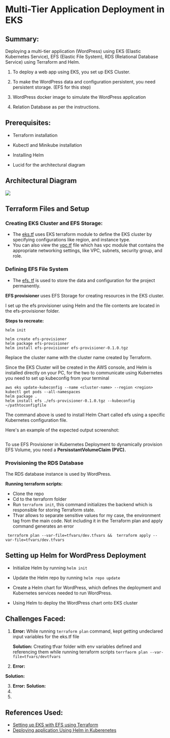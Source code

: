 # Multi-Tier Application Deployment in EKS

## Summary:
Deploying a multi-tier application (WordPress) using EKS (Elastic Kubernetes Service), EFS (Elastic File System), RDS (Relational Database Service)
using Terraform and Helm.

1. To deploy a web app using EKS, you set up EKS Cluster.

2. To make the WordPress data and configuration persistent, you need persistent storage. (EFS for this step)

3. WordPress docker image to simulate the WordPress application

4. Relation Database as per the instructions.

## Prerequisites:
- Terraform installation
- Kubectl and Minikube installation
- Installing Helm

- Lucid for the architectural diagram

## Architectural Diagram

![](C:\Users\Administrator\7Ts\terraform\templates\error-screenshots\diagram.jpg)
## Terraform Files and Setup

### Creating EKS Cluster and EFS Storage:

 - The [eks.tf](https://github.com/elsie-dev/7Ts/blob/main/terraform/02_eks.tf) uses EKS terraform module to define the EKS cluster by specifying configurations like region, and instance type.
 - You can also view the [vpc.tf](https://github.com/elsie-dev/7Ts/blob/main/terraform/01_vpc.tf) file which has vpc module that contains the appropriate networking settings, like VPC, subnets, security group, and role.

### Defining EFS File System

- The [efs. tf](https://github.com/elsie-dev/7Ts/blob/main/terraform/03_efs.tf) is used to store the data and configuration for the project permanently.

**EFS provisioner** uses EFS Storage for creating resources in the EKS cluster.

I set up the efs provisioner using Helm and the file contents are located in the efs-provisioner folder.

**Steps to recreate:**
```
helm init
```
```
helm create efs-provisioner
helm package efs-provisioner
helm install efs-provisioner efs-provisioner-0.1.0.tgz
```

Replace the cluster name with the cluster name created by Terraform.

Since the EKS Cluster will be created in the AWS console, and Helm is installed directly on your PC, for the two to communicate using Kubernetes you need to set up kubeconfig from your terminal

```
aws eks update-kubeconfig --name <cluster-name> --region <region>
kubectl get pods --all-namespaces
helm package .
helm install efs ./efs-provisioner-0.1.0.tgz --kubeconfig ~/pathtoconfigfile
```
The command above is used to install Helm Chart called efs using a specific Kubernetes configuration file.

Here's an example of the expected output screenshot:

![]()

To use EFS Provisioner in Kubernetes Deployment to dynamically provision EFS Volume, you need a **PersisstantVolumeClaim (PVC).**

### Provisioning the RDS Database

The RDS database instance is used by WordPress.

**Running terraform scripts:**

- Clone the repo
- Cd to the terraform folder
- Run ```terraform init```, this command initializes the backend which is responsible for storing Terraform state.
- Tfvar allows to separate  sensitive values for my case, the environment tag from the main code. Not including it in the Terraform  plan and apply command generates an error

 ```
  terraform plan --var-file=tfvars/dev.tfvars &&  terraform apply --var-file=tfvars/dev.tfvars
 ```

## Setting up Helm for WordPress Deployment

- Initialize Helm by running ``helm init``

-  Update the Helm repo by running ```helm repo update```

-  Create a Helm chart for WordPress, which defines the deployment and Kubernetes services needed to run WordPress.

- Using Helm to deploy the WordPress chart onto EKS cluster

## Challenges Faced:
1.  **Error:** While running ```terraform plan``` command, kept getting undeclared input variables for the eks.tf file

    **Solution:** Creating tfvar folder with env variables defined and referencing them while running terraform scripts ```terrfaorm plan --var-file=tfvars/devtfvars```

2.  **Error:**

   **Solution:**

3.  **Error:**
    **Solution:**
5.
6.


## References Used:
* [Setting up EKS with EFS using Terraform]()
* [Deploying application Using Helm in Kuberenetes](https://medium.com/avmconsulting-blog/deploying-applications-using-helm-in-kubernetes-b5c8b609e4b5)
